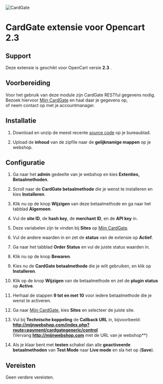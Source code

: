 ![CardGate](https://cdn.curopayments.net/thumb/200/logos/cardgate.png)

# CardGate extensie voor Opencart 2.3

## Support

Deze extensie is geschikt voor OpenCart versie **2.3** .

## Voorbereiding

Voor het gebruik van deze module zijn CardGate RESTful gegevens nodig.  
Bezoek hiervoor [Mijn CardGate](https://my.cardgate.com/) en haal daar je gegevens op,  
of neem contact op met je accountmanager.  

## Installatie

1. Download en unzip de meest recente [source code](https://github.com/cardgate/opencart23/releases/) op je bureaublad.

2. Upload de **inhoud** van de zipfile naar de **gelijknamige mappen** op je webshop.

## Configuratie

1. Ga naar het **admin** gedeelte van je webshop en kies **Extenties, Betaalmethoden**.

2. Scroll naar de **CardGate betaalmethode** die je wenst te installeren en kies **Installeren**.

3. Klik nu op de knop **Wijzigen** van deze betaalmethode en ga naar het tabblad **Algemeen**. 

4. Vul de **site ID**, de **hash key**, de **merchant ID**, en de **API key** in.

5. Deze variabelen zijn te vinden bij **Sites** op [Mijn CardGate](https://my.cardgate.com/).

6. Vul de andere waarden in en zet de **status** van de extensie op **Actief**.

7. Ga naar het tabblad **Order Status** en vul de juiste status waarden in.

8. Klik nu op de knop **Bewaren**.

9. Kies nu de **CardGate betaalmethode** die je wilt gebruiken, en klik op **Installeren**.

10. Klik op de knop **Wijzigen** van de betaalmethode en zet de **plugin status** op **Active**.

11. Herhaal de stappen **9 tot en met 10** voor iedere betaalmethode die je wenst te activeren.

12. Ga naar [Mijn CardGate](https://my.cardgate.com/), kies **Sites** en selecteer de juiste site.
 
13. Vul bij **Technische koppeling** de **Callback URL** in, bijvoorbeeld:  
    **http://mijnwebshop.com/index.php?route=payment/cardgategeneric/control**  
    (Vervang **http://mijnwebshop.com** met de URL van je webshop**)    
    
14. Als je klaar bent met **testen** schakel dan alle **geactiveerde betaalmethoden** van **Test Mode** naar **Live mode** en sla het op (**Save**).

## Vereisten

Geen verdere vereisten.
